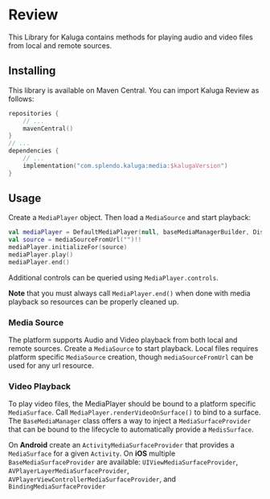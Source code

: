 # Review
This Library for Kaluga contains methods for playing audio and video files from local and remote sources.

## Installing
This library is available on Maven Central. You can import Kaluga Review as follows:

```kotlin
repositories {
    // ...
    mavenCentral()
}
// ...
dependencies {
    // ...
    implementation("com.splendo.kaluga:media:$kalugaVersion")
}
```

## Usage
Create a `MediaPlayer` object. Then load a `MediaSource` and start playback:

```kotlin
val mediaPlayer = DefaultMediaPlayer(null, baseMediaManagerBuilder, Dispatchers.Main)
val source = mediaSourceFromUrl("")!!
mediaPlayer.initializeFor(source)
mediaPlayer.play()
mediaPlayer.end()
```

Additional controls can be queried using `MediaPlayer.controls`.

**Note** that you must always call `MediaPlayer.end()` when done with media playback so resources can be properly cleaned up.

### Media Source
The platform supports Audio and Video playback from both local and remote sources.
Create a `MediaSource` to start playback.
Local files requires platform specific `MediaSource` creation, though `mediaSourceFromUrl` can be used for any url resource.

### Video Playback
To play video files, the MediaPlayer should be bound to a platform specific `MediaSurface`.
Call `MediaPlayer.renderVideoOnSurface()` to bind to a surface.
The `BaseMediaManager` class offers a way to inject a `MediaSurfaceProvider` that can be bound to the lifecycle to automatically provide a `MedisSurface`.

On **Android** create an `ActivityMediaSurfaceProvider` that provides a `MediaSurface` for a given `Activity`.
On **iOS** multiple `BaseMediaSurfaceProvider` are available: `UIViewMediaSurfaceProvider`, `AVPlayerLayerMediaSurfaceProvider`, `AVPlayerViewControllerMediaSurfaceProvider`, and `BindingMediaSurfaceProvider`
